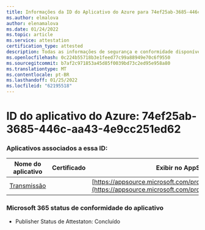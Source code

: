 ```yaml
---
title: Informações da ID do Aplicativo do Azure para 74ef25ab-3685-446c-aa43-4e9cc251ed62
ms.author: elmalova
author: elenamalova
ms.date: 01/24/2022
ms.topic: article
ms.service: attestation
certification_type: attested
description: Todas as informações de segurança e conformidade disponíveis para o 74ef25ab-3685-446c-aa43-4e9cc251ed62.
ms.openlocfilehash: 0c224b55718b3e1feed77c99a88949e70c6f9550
ms.sourcegitcommit: b7af2c971853a45d85f0039bd73c2ed95e958a80
ms.translationtype: MT
ms.contentlocale: pt-BR
ms.lasthandoff: 01/25/2022
ms.locfileid: "62195518"
---
```

# <a name="azure-app-id-74ef25ab-3685-446c-aa43-4e9cc251ed62"></a>ID do aplicativo do Azure: 74ef25ab-3685-446c-aa43-4e9cc251ed62


### <a name="apps-associated-with-this-id"></a>Aplicativos associados a essa ID:
| **Nome do aplicativo** | **Certificado** | **Exibir no AppSource** |
|--------------|---------------|-----------------------|
| [Transmissão](https://docs.microsoft.com/microsoft-365-app-certification/forward/WA200002697) |  | [https://appsource.microsoft.com/product/office/WA200002697](https://appsource.microsoft.com/product/office/WA200002697) |

### <a name="microsoft-365-app-compliance-status"></a>Microsoft 365 status de conformidade do aplicativo
- Publisher Status de Attestaton: Concluído
